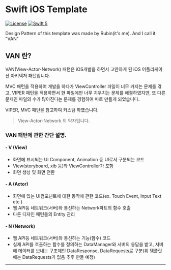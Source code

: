 # Swift iOS Template

[![License](http://img.shields.io/badge/License-MIT-green.svg?style=flat)](https://github.com/clintjang/JWSBoltsSwiftSample/blob/master/LICENSE) [![Swift 5](https://img.shields.io/badge/swift-5.0-orange.svg?style=flat)](https://swift.org) 

Design Pattern of this template was made by Rubin(it's me). And I call it "VAN"



## VAN 란?

VAN(View-Actor-Network) 패턴은 iOS개발을 하면서 고안하게 된 iOS 어플리케이션 아키텍쳐 패턴입니다.

MVC 패턴을 적용하여 개발을 하다가 ViewController 파일이 너무 커지는 문제를 겪고, VIPER 패턴을 적용하면서 한 파일에만 너무 치우치는 문제를 해결하였지만, 또 다른 문제인 파일의 수가 많아진다는 문제를 경험하여 따로 만들게 되었습니다.

VIPER, MVC 패턴을 참고하여 커스텀 하였습니다.

> View-Actor-Network 의 약자입니다.

### VAN 패턴에 관한 간단 설명.

#### - V (View)


- 화면에 표시되는 UI Component, Animation 등 UI로서 구분되는 코드
- View(storyboard, xib 등)와 ViewController가 포함
- 화면 생성 및 화면 전환

#### - A (Actor)

- 화면에 있는 UI컴포넌트에 대한 동작에 관한 코드(ex. Touch Event, Input Text etc.)
- 웹 API등 네트워크(서버)와 통신하는 Network파트의 함수 호출
- 다른 디자인 패턴들의 Entity 관리

#### - N (Network)

- 웹 API등 네트워크(서버)와 통신하는 기능(함수) 코드
- 실제 API를 호출하는 함수를 정의하는 DataManager와 서버의 응답을 받고, 서버에 데이터를 보내는 구조체인 DataResponse, DataRequests로 구분(위 템플릿에는 DataRequests가 없음 추후 만들 예정)

----


